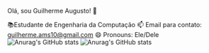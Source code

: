 Olá, sou Guilherme Augusto! 👋

📚Estudante de Engenharia da Computação
📫 Email para contato: guilherme.ams10@gmail.com
😄 Pronouns: Ele/Dele
![Anurag's GitHub stats](https://github-readme-stats.vercel.app/api?username=Guiggs67&show_icons=true$theme=radical)
![Anurag's GitHub stats](https://github-readme-stats.vercel.app/api?username=anuraghazra&show=reviews)
